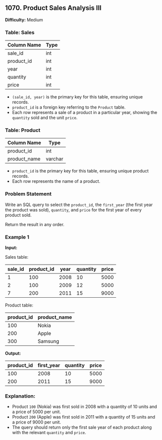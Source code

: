 ## 1070. Product Sales Analysis III

**Difficulty:** Medium

### Table: Sales

| Column Name | Type  |
|-------------|-------|
| sale_id     | int   |
| product_id  | int   |
| year        | int   |
| quantity    | int   |
| price       | int   |

- `(sale_id, year)` is the primary key for this table, ensuring unique records.
- `product_id` is a foreign key referring to the `Product` table.
- Each row represents a sale of a product in a particular year, showing the `quantity` sold and the unit `price`.

### Table: Product

| Column Name  | Type    |
|--------------|---------|
| product_id   | int     |
| product_name | varchar |

- `product_id` is the primary key for this table, ensuring unique product records.
- Each row represents the name of a product.

### Problem Statement

Write an SQL query to select the `product_id`, the `first_year` (the first year the product was sold), `quantity`, and `price` for the first year of every product sold.

Return the result in any order.

### Example 1

**Input:**

Sales table:

| sale_id | product_id | year | quantity | price |
|---------|------------|------|----------|-------|
| 1       | 100        | 2008 | 10       | 5000  |
| 2       | 100        | 2009 | 12       | 5000  |
| 7       | 200        | 2011 | 15       | 9000  |

Product table:

| product_id | product_name |
|------------|--------------|
| 100        | Nokia        |
| 200        | Apple        |
| 300        | Samsung      |

**Output:**

| product_id | first_year | quantity | price |
|------------|------------|----------|-------|
| 100        | 2008       | 10       | 5000  |
| 200        | 2011       | 15       | 9000  |

### Explanation:

- Product `100` (Nokia) was first sold in 2008 with a quantity of 10 units and a price of 5000 per unit.
- Product `200` (Apple) was first sold in 2011 with a quantity of 15 units and a price of 9000 per unit.
- The query should return only the first sale year of each product along with the relevant `quantity` and `price`.
